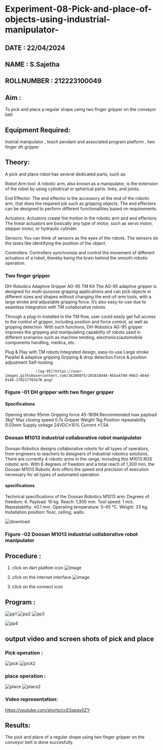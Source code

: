 # Experiment-08-Pick-and-place-of-objects-using-industrial-manipulator-

## DATE : 22/04/2024
## NAME : S.Sajetha																			             
## ROLLNUMBER : 212223100049

## Aim :   
To pick and place a regular shape using two finger gripper on the conveyor belt 
## Equipment Required: 
Instrial manipulator , teach pendant and associated program platform , two finger dh gripper 
      
## Theory: 

A pick and place robot has several dedicated parts, such as:

Robot Arm tool: A robotic arm, also known as a manipulator, is the extension of the robot by using cylindrical or spherical parts. links, and joints.

End Effector: The end effector is the accessory at the end of the robotic arm, that does the required job such as gripping objects. The end effectors can be designed to perform different functionalities based on requirements.

Actuators: Actuators create the motion in the robotic arm and end effectors. The linear actuators are basically any type of motor, such as servo motor, stepper motor, or hydraulic cylinder.

Sensors: You can think of sensors as the eyes of the robots. The sensors do the tasks like identifying the position of the object.

Controllers: Controllers synchronize and control the movement of different actuators of a robot, thereby being the brain behind the smooth robotic operation.


### Two finger gripper 

DH-Robotics
Adaptive Gripper AG-95 TM Kit
The AG-95 adaptive gripper is designed for multi-purpose gripping applications and can pick objects in different sizes and shapes without changing the end-of-arm tools, with a large stroke and adjustable gripping force. It’s also easy-to-use due to seamless integration with TM collaborative robots.

Through a plug-in installed in the TM flow, user could easily get full access to the control of gripper, including position and force control, as well as gripping detection. With such functions, DH-Robotics AG-95 gripper improves the gripping and manipulating capability of robots used in different scenarios such as machine tending, electronics/automobile components handling, medica, etc.

Plug & Play with TM robots
Integrated design, easy-to-use
Large stroke
Parallel & adaptive gripping
Gripping & drop detection
Force & position adjustment
Self-locking

                  ![ag-95](https://user-images.githubusercontent.com/36288975/201618444-9b5a4749-9663-464d-814b-170217763a76.png)
### Figure -01 DH gripper with two finger gripper 

#### Specifications

Opening stroke	95mm
Gripping force 	45-160N
Recommended max payload	3kg*
Max closing speed	0.7s
Gripper Weight	1kg
Position repeatability	0.03mm
Supply voltage	24VDC±10%
Current	≤1.5A



### Doosan M1013 industrial collaborative robot manipulator 
Doosan Robotics designs collaborative robots for all types of operators, from engineers to teachers to designers of industrial robotics solutions. There are currently 4 robotic arms in the range, including this M1013 ROS robotic arm. With 6 degrees of freedom and a total reach of 1,300 mm, the Doosan M1013 Robotic Arm offers the speed and precision of execution necessary for all types of automated operation.

#### specifications 
Technical specifications of the Doosan Robotics M1013 arm:
Degrees of freedom: 6.
Payload: 10 kg.
Reach: 1,300 mm.
Tool speed: 1 m/s.
Repeatability: ±0.1 mm.
Operating temperature: 5–45 °C.
Weight: 33 kg.
Installation position: floor, ceiling, walls.



![download](https://user-images.githubusercontent.com/36288975/201624230-89cc83ff-cecd-49ea-84c6-c67066e9d157.jpg)

### Figure -02 Doosan M1013 industrial collaborative robot manipulator 

## Procedure : 

1. click on dart platfom icon ![image](https://user-images.githubusercontent.com/36288975/201621038-f1248586-5c20-40fd-8a74-68c7d8b44939.png)
2. click on the internet interface 
![image](https://user-images.githubusercontent.com/36288975/201621235-3b8b46a9-3c19-4207-9ea2-6a7954eb6135.png)
 

3. click on the connect icon



## Program :
![pp1](https://github.com/Sajetha13/Experiment-08-Pick-and-place-of-objects-using-industrial-manipulator-/assets/138849316/8e79cda1-438f-4b5f-9fb3-b07df8d74aea)
![pp2](https://github.com/Sajetha13/Experiment-08-Pick-and-place-of-objects-using-industrial-manipulator-/assets/138849316/20e67a04-99b5-4433-ae1c-32206f95f19a)
![pp3](https://github.com/Sajetha13/Experiment-08-Pick-and-place-of-objects-using-industrial-manipulator-/assets/138849316/9b140abd-721c-4a80-a9b4-410d9a414c19)

![pp4](https://github.com/Sajetha13/Experiment-08-Pick-and-place-of-objects-using-industrial-manipulator-/assets/138849316/97aa493e-5259-4398-9d03-9c380b8f4fc0)















## output video and screen shots of pick and place 
### Pick operation :
![pick](https://github.com/Sajetha13/Experiment-08-Pick-and-place-of-objects-using-industrial-manipulator-/assets/138849316/8fdcedec-ae76-460b-83fb-98c0bd49b261)
![pick2](https://github.com/Sajetha13/Experiment-08-Pick-and-place-of-objects-using-industrial-manipulator-/assets/138849316/4823dcdf-48a6-4c6c-af4a-1c420908c9e1)

### place operation :
![place](https://github.com/Sajetha13/Experiment-08-Pick-and-place-of-objects-using-industrial-manipulator-/assets/138849316/a48ee947-a455-4953-8fcd-b44137d434f3)
![place2](https://github.com/Sajetha13/Experiment-08-Pick-and-place-of-objects-using-industrial-manipulator-/assets/138849316/3fb99e7e-3ebf-4671-aac4-7ca87f30d253)


### Video representation:
https://youtube.com/shorts/ccESspqv0ZY




## Results: 
The  pick and place of a regular shape using two finger gripper on the conveyor belt is done succesfully.





